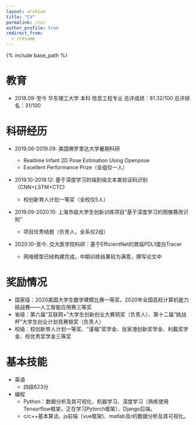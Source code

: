 ```yaml
---
layout: archive
title: "CV"
permalink: /cv/
author_profile: true
redirect_from:
  - /resume
---
```


{% include base_path %}

教育
======
* 2018.09-至今 华东理工大学 本科 信息工程专业 总评成绩：81.32/100 总评排名：31/100

科研经历
======
* 2019.06-2019.09: 美国佛罗里达大学暑期科研
  * Realtime Infant 2D Pose Estimation Using Openpose
  * Excellent Performance Prize（全组仅一人）
  
* 2019.10-2019.12: 基于深度学习的端到端文本类验证码识别（CNN+LSTM+CTC)
  * 校创新育人计划一等奖（全校仅5人）
  
* 2019.09-2020.10: 上海市级大学生创新训练项目“基于深度学习的图像篡改识别”
  * 项目优秀结题（负责人，全系仅2组）

* 2020.10-至今: 交大医学院科研：基于EfficientNet的胃癌PDL1蛋白Tracer
  * 网络模型已经构建完成，中期训练结果较为满意，撰写论文中
  
奖励情况
======
* 国家级：2020美国大学生数学建模比赛一等奖，2020年全国高校计算机能力挑战赛——人工智能应用赛三等奖
* 省级：第六届“互联网+”大学生创新创业大赛铜奖（负责人）、第十二届“挑战杯”大学生创业计划竞赛银奖（负责人）
* 校级：校创新育人计划一等奖、“谨福”奖学金、张家港创新奖学金、利戴奖学金、校优秀奖学金三等奖

基本技能
======
* 英语
  * 四级623分
* 编程
  * Python：数据分析及其可视化、机器学习、深度学习（熟练使用Tensorflow框架，正在学习Pytorch框架）、Django后端。
  * c/c++基本算法、js前端（vue框架)、matlab及r的数据分析及其可视化。
  

  
